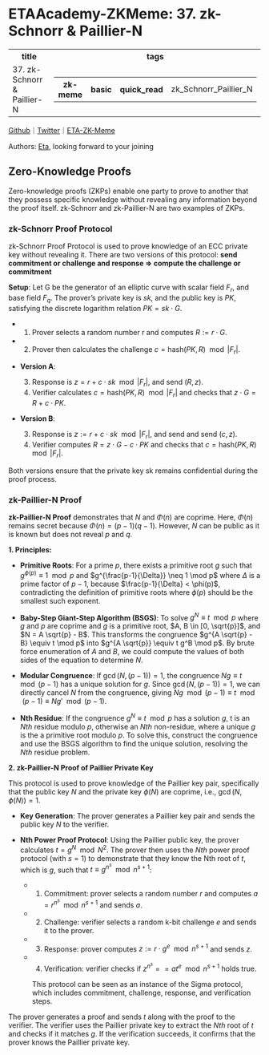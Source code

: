 # ETAAcademy-ZKMeme: 37. zk-Schnorr & Paillier-N

<table>
  <tr>
    <th>title</th>
    <th>tags</th>
  </tr>
  <tr>
    <td>37. zk-Schnorr & Paillier-N</td>
    <td>
      <table>
        <tr>
          <th>zk-meme</th>
          <th>basic</th>
          <th>quick_read</th>
          <td>zk_Schnorr_Paillier_N</td>
        </tr>
      </table>
    </td>
  </tr>
</table>

[Github](https://github.com/ETAAcademy)｜[Twitter](https://twitter.com/ETAAcademy)｜[ETA-ZK-Meme](https://github.com/ETAAcademy/ETAAcademy-ZK-Meme)

Authors: [Eta](https://twitter.com/pwhattie), looking forward to your joining

## Zero-Knowledge Proofs

Zero-knowledge proofs (ZKPs) enable one party to prove to another that they possess specific knowledge without revealing any information beyond the proof itself. zk-Schnorr and zk-Paillier-N are two examples of ZKPs.

### zk-Schnorr Proof Protocol

zk-Schnorr Proof Protocol is used to prove knowledge of an ECC private key without revealing it. There are two versions of this protocol: **send commitment or challenge and response => compute the challenge or commitment**

**Setup**: Let G be the generator of an elliptic curve with scalar field $F_r$, and base field $F_q$. The prover’s private key is $sk$, and the public key is $PK$, satisfying the discrete logarithm relation $PK = sk \cdot G$.
- 1. Prover selects a random number r and computes $R := r \cdot G$.
- 2. Prover then calculates the challenge $c = \text{hash}(PK, R) \mod |F_r|$.

- **Version A**:
  
  3. Response is $z = r + c \cdot sk \mod |F_r|$, and send $(R, z)$.
  4. Verifier calculates $c = \text{hash}(PK, R) \mod |F_r|$ and checks that $z \cdot G = R + c \cdot PK$.

- **Version B**:
  
  3. Response is $z := r + c \cdot sk \mod |F_r|$, and send and send $(c, z)$.
  4. Verifier computes $R = z \cdot G - c \cdot PK$ and checks that $c = \text{hash}(PK, R) \mod |F_r|$.

Both versions ensure that the private key sk remains confidential during the proof process.

### zk-Paillier-N Proof

**zk-Paillier-N Proof** demonstrates that $N$ and $\Phi(n)$ are coprime. Here, $\Phi(n)$ remains secret because $\Phi(n) = (p - 1)(q - 1)$. However, $N$ can be public as it is known but does not reveal $p$ and $q$.

**1. Principles:**

- **Primitive Roots**: For a prime $p$, there exists a primitive root $g$ such that $g^{\phi(p)} \equiv 1 \mod p$ and $g^{\frac{p-1}{\Delta}} \neq 1 \mod p$ where $\Delta$ is a prime factor of $p-1$, because $\frac{p-1}{\Delta} < \phi(p)$, contradicting the definition of primitive roots where 
$\phi(p)$ should be the smallest such exponent.

- **Baby-Step Giant-Step Algorithm (BSGS)**: To solve $g^N \equiv t \mod p$ where $g$ and $p$ are coprime and $g$ is a primitive root, $A, B \in [0, \sqrt{p}]$, and $N = A \sqrt{p} - B$. This transforms the congruence $g^{A \sqrt{p} - B} \equiv t \mod p$ into $g^{A \sqrt{p}} \equiv t g^B \mod p$. By brute force enumeration of $A$ and $B$, we could compute the values of both sides of the equation to determine $N$.

- **Modular Congruence**: If $\gcd(N, (p-1)) = 1$, the congruence $Ng \equiv t \mod (p-1)$ has a unique solution for $g$. Since $\gcd(N, (p-1)) = 1$, we can directly cancel $N$ from the congruence, giving $Ng \mod (p-1) \equiv t \mod (p-1) \equiv Ng' \mod (p-1)$.

- **Nth Residue**: If the congruence $g^N \equiv t \mod p$ has a solution $g$, t is an $Nth$ residue modulo $p$, otherwise an $Nth$ non-residue, where a unique $g$ is the a primitive root modulo $p$. To solve this, construct the congruence and use the BSGS algorithm to find the unique solution, resolving the $Nth$ residue problem.

**2. zk-Paillier-N Proof of Paillier Private Key**

This protocol is used to prove knowledge of the Paillier key pair, specifically that the public key $N$ and the private key $\phi(N)$ are coprime, i.e., $\gcd(N, \phi(N)) = 1$.

- **Key Generation**: The prover generates a Paillier key pair and sends the public key $N$ to the verifier.

- **Nth Power Proof Protocol**: Using the Paillier public key, the prover calculates $t = g^N \mod N^2$. The prover then uses the $Nth$ power proof protocol (with $s=1$) to demonstrate that they know the Nth root of $t$, which is $g$, such that $t \equiv g^{n^s} \mod n^{s+1}$:

  - 1. Commitment: prover selects a random number $r$ and computes $a = r^{n^s} \mod n^{s+1}$ and sends $a$.
  - 2. Challenge: verifier selects a random k-bit challenge $e$ and sends it to the prover.
  - 3. Response: prover computes $z := r \cdot g^e \mod n^{s+1}$ and sends $z$.
  - 4. Verification: verifier checks if $z^{n^s} == a t^e \mod n^{s+1}$ holds true.

    This protocol can be seen as an instance of the Sigma protocol, which includes commitment, challenge, response, and verification steps.

The prover generates a proof and sends $t$ along with the proof to the verifier. The verifier uses the Paillier private key to extract the $Nth$ root of $t$ and checks if it matches $g$. If the verification succeeds, it confirms that the prover knows the Paillier private key.
